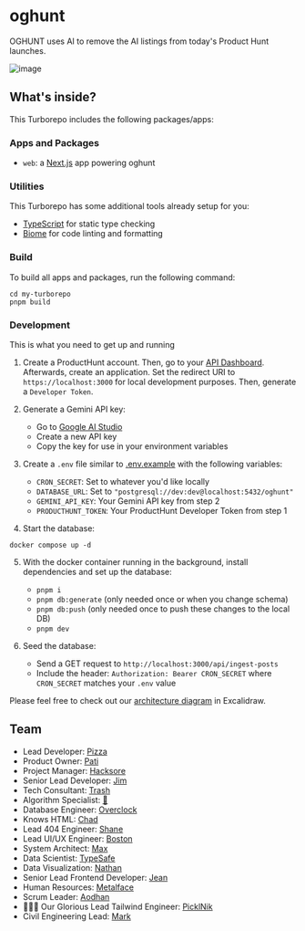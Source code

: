 # oghunt

OGHUNT uses AI to remove the AI listings from today's Product Hunt launches.

![image](https://github.com/user-attachments/assets/d5b07bbb-8e1a-4197-ac37-b4c5ebe7f857)

## What's inside?

This Turborepo includes the following packages/apps:

### Apps and Packages

- `web`: a [Next.js](https://nextjs.org/) app powering oghunt

### Utilities

This Turborepo has some additional tools already setup for you:

- [TypeScript](https://www.typescriptlang.org/) for static type checking
- [Biome](https://biomejs.dev/) for code linting and formatting

### Build

To build all apps and packages, run the following command:

```
cd my-turborepo
pnpm build
```

### Development

This is what you need to get up and running

1. Create a ProductHunt account. Then, go to your [API Dashboard](https://www.producthunt.com/v2/oauth/applications). Afterwards, create an application. Set the redirect URI to `https://localhost:3000` for local development purposes. Then, generate a `Developer Token`.

2. Generate a Gemini API key:
   - Go to [Google AI Studio](https://aistudio.google.com/apikey)
   - Create a new API key
   - Copy the key for use in your environment variables

3. Create a `.env` file similar to [.env.example](/.env.example) with the following variables:
   - `CRON_SECRET`: Set to whatever you'd like locally
   - `DATABASE_URL`: Set to `"postgresql://dev:dev@localhost:5432/oghunt"`
   - `GEMINI_API_KEY`: Your Gemini API key from step 2
   - `PRODUCTHUNT_TOKEN`: Your ProductHunt Developer Token from step 1

4. Start the database:
```
docker compose up -d
```

5. With the docker container running in the background, install dependencies and set up the database:
   - `pnpm i`
   - `pnpm db:generate` (only needed once or when you change schema)
   - `pnpm db:push` (only needed once to push these changes to the local DB)
   - `pnpm dev`

6. Seed the database:
   - Send a GET request to `http://localhost:3000/api/ingest-posts`
   - Include the header: `Authorization: Bearer CRON_SECRET` where `CRON_SECRET` matches your `.env` value

Please feel free to check out our [architecture diagram](./public/og-hunt-diagram.excalidraw) in Excalidraw.

## Team

- Lead Developer: [Pizza](https://github.com/RossLitzenberger)
- Product Owner: [Pati](https://typehero.dev/)
- Project Manager: [Hacksore](https://github.com/Hacksore)
- Senior Lead Developer: [Jim](https://github.com/JoshHyde9)
- Tech Consultant: [Trash](https://github.com/bautistaaa)
- Algorithm Specialist: [🐝](https://github.com/ArcherScript)
- Database Engineer: [Overclock](https://github.com/LucFauvel)
- Knows HTML: [Chad](https://github.com/chadstewart)
- Lead 404 Engineer: [Shane](https://github.com/swalker326)
- Lead UI/UX Engineer: [Boston](https://github.com/BostonRohan)
- System Architect: [Max](https://github.com/maxdemaio)
- Data Scientist: [TypeSafe](https://github.com/typesafeui)
- Data Visualization: [Nathan](https://github.com/nathanroark)
- Senior Lead Frontend Developer: [Jean](https://github.com/Kampouse)
- Human Resources: [Metalface](https://github.com/metal-face)
- Scrum Leader: [Aodhan](https://github.com/MVAodhan)
- 👑✨💅 Our Glorious Lead Tailwind Engineer: [PicklNik](https://github.com/picklenik)
- Civil Engineering Lead: [Mark](https://github.com/markkhoo)
